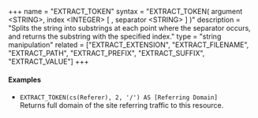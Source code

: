 +++
name = "EXTRACT_TOKEN"
syntax = "EXTRACT_TOKEN( argument &lt;STRING&gt;, index &lt;INTEGER&gt; [ , separator &lt;STRING&gt; ] )"
description = "Splits the string into substrings at each point where the separator occurs, and returns the substring with the specified index."
type = "string manipulation"
related = ["EXTRACT_EXTENSION", "EXTRACT_FILENAME", "EXTRACT_PATH", "EXTRACT_PREFIX", "EXTRACT_SUFFIX", "EXTRACT_VALUE"]
+++

#### Examples
- `EXTRACT_TOKEN(cs(Referer), 2, '/') AS [Referring Domain]`  
  Returns full domain of the site referring traffic to this resource.
